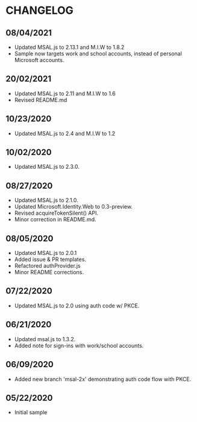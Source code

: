 # CHANGELOG

## 08/04/2021

* Updated MSAL.js to 2.13.1 and M.I.W to 1.8.2
* Sample now targets work and school accounts, instead of personal Microsoft accounts.

## 20/02/2021

* Updated MSAL.js to 2.11 and M.I.W to 1.6
* Revised README.md

## 10/23/2020

* Updated MSAL.js to 2.4 and M.I.W to 1.2

## 10/02/2020

* Updated MSAL.js to 2.3.0.

## 08/27/2020

* Updated MSAL.js to 2.1.0.
* Updated Microsoft.Identity.Web to 0.3-preview.
* Revised acquireTokenSilent() API.
* Minor correction in README.md.

## 08/05/2020

* Updated MSAL.js to 2.0.1
* Added issue & PR templates.
* Refactored authProvider.js
* Minor README corrections.

## 07/22/2020

* Updated MSAL.js to 2.0 using auth code w/ PKCE.

## 06/21/2020

* Updated msal.js to 1.3.2.
* Added note for sign-ins with work/school accounts.

## 06/09/2020

* Added new branch 'msal-2x' demonstrating auth code flow with PKCE.

## 05/22/2020

* Initial sample
